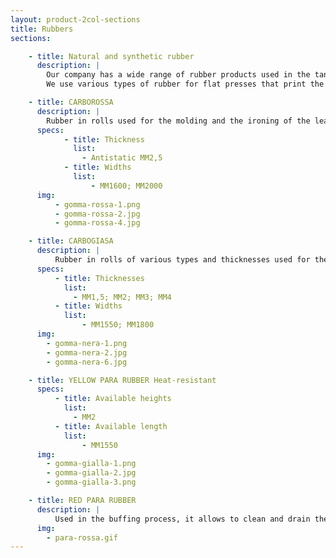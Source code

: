 ```yaml
---
layout: product-2col-sections
title: Rubbers
sections:

    - title: Natural and synthetic rubber
      description: |
        Our company has a wide range of rubber products used in the tanning industry. Each one of them has a different use.
        We use various types of rubber for flat presses that print the leather, both natural and synthetic, available in various compounds and lengths, for the different customer applications. We also have rubbers to make staking machines carpets and rubbers used in the pbuffing process, to clean the buffing paper, allowing then to use less sheets.

    - title: CARBOROSSA
      description: |
        Rubber in rolls used for the molding and the ironing of the leather as well as for making staking carpets.
      specs:
            - title: Thickness
              list:
                - Antistatic MM2,5
            - title: Widths
              list:
                  - MM1600; MM2000
      img:
          - gomma-rossa-1.png
          - gomma-rossa-2.jpg
          - gomma-rossa-4.jpg

    - title: CARBOGIASA
      description: |
          Rubber in rolls of various types and thicknesses used for the molding of the leather. Among these we have the original Carboten antistatic sheet, heat resistant and solvent resistant, to withstand high temperatures and pressures.
      specs:
          - title: Thicknesses
            list:
              - MM1,5; MM2; MM3; MM4
          - title: Widths
            list:
                - MM1550; MM1800
      img:
        - gomma-nera-1.png
        - gomma-nera-2.jpg
        - gomma-nera-6.jpg

    - title: YELLOW PARA RUBBER Heat-resistant
      specs:
          - title: Available heights
            list:
              - MM2
          - title: Available length
            list:
                - MM1550
      img:
        - gomma-gialla-1.png
        - gomma-gialla-2.jpg
        - gomma-gialla-3.png

    - title: RED PARA RUBBER
      description: |
          Used in the buffing process, it allows to clean and drain the paper, thus saving additional cuts or strips of buffing paper.
      img:
        - para-rossa.gif
---
```

